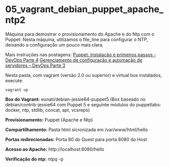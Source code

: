 # 05_vagrant_debian_puppet_apache_ntp2

Máquina para demostrar o provisionamento do Apache e do Ntp com o Puppet:
Nesta máquina, utilizamos o file_line para configurar o NTP, deixando a configuração um pouco mais clara. 

Mais instruções nas postagens: 
[Puppet: instalação e primeiros passos - DevOps Parte 4](https://www.eunati.com.br/2017/10/puppet-instalacao-e-primeiros-passos-devops-parte-4.html)
[Gerenciamento de configuração e automação de servidores – DevOps Parte 3](https://www.eunati.com.br/2017/10/gerenciamento-de-configuracao-devops-parte-3.html)

Nesta pasta, com vagrant (versão 2.0 ou superior) e virtual box instalados, execute:
```
vagrant up
```

**Box do Vagrant:** eunati/debian-jessie64-puppet5 (Box baseado no debian/contrib-jessie64 com Puppet 5 e seguinte módulos do puppetlabs: docker, ntp, stdlib, concat, apt, vcsrepo)

**Provisionamento:** Puppet (Apache e Ntp)

**Compartilhamento:** Pasta html sicronizada em /var/www/html/hello

**Portas redirecionadas:** Porta 80 do Guest para porta 8080 do Host

**Acesso ao Apache:** http://localhost:8080/hello

**Verificação do ntp:** ntpq -p
